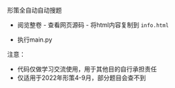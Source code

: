 形策全自动自动搜题

- 阅览整卷 - 查看网页源码 - 将html内容复制到 `info.html`

- 执行main.py

注意：

- 代码仅做学习交流使用，用于其他目的自行承担责任
- 仅适用于2022年形策4-9月，部分题目会查不到